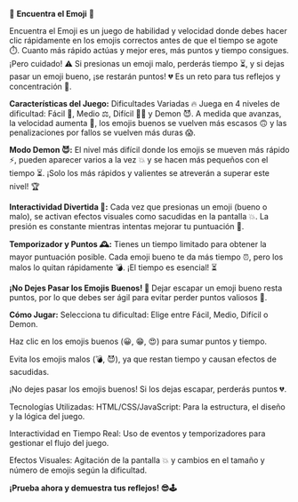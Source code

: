 🎯 **Encuentra el Emoji** 🎯

Encuentra el Emoji es un juego de habilidad y velocidad donde debes hacer clic rápidamente en los emojis correctos antes de que el tiempo se agote ⏱️. Cuanto más rápido actúas y mejor eres, más puntos y tiempo consigues. ¡Pero cuidado! ⚠️ Si presionas un emoji malo, perderás tiempo ⏳, y si dejas pasar un emoji bueno, ¡se restarán puntos! 💔 Es un reto para tus reflejos y concentración 💪.

**Características del Juego:**
Dificultades Variadas 🔥
Juega en 4 niveles de dificultad: Fácil 🐢, Medio ⚖️, Difícil 🏃‍♂️ y Demon 😈. A medida que avanzas, la velocidad aumenta 🚀, los emojis buenos se vuelven más escasos 🙃 y las penalizaciones por fallos se vuelven más duras 😱.

**Modo Demon 😈:**
El nivel más difícil donde los emojis se mueven más rápido ⚡, pueden aparecer varios a la vez 💥 y se hacen más pequeños con el tiempo ⏳. ¡Solo los más rápidos y valientes se atreverán a superar este nivel! 🏆

**Interactividad Divertida 🎉:**
Cada vez que presionas un emoji (bueno o malo), se activan efectos visuales como sacudidas en la pantalla 💥. La presión es constante mientras intentas mejorar tu puntuación 🎯.

**Temporizador y Puntos 🕰️:**
Tienes un tiempo limitado para obtener la mayor puntuación posible. Cada emoji bueno te da más tiempo ⏰, pero los malos lo quitan rápidamente 💣. ¡El tiempo es esencial! ⏳

**¡No Dejes Pasar los Emojis Buenos! 🚫**
Dejar escapar un emoji bueno resta puntos, por lo que debes ser ágil para evitar perder puntos valiosos 💎.

**Cómo Jugar:**
Selecciona tu dificultad: Elige entre Fácil, Medio, Difícil o Demon.

Haz clic en los emojis buenos (😀, 😁, 😍) para sumar puntos y tiempo.

Evita los emojis malos (💣, 😈), ya que restan tiempo y causan efectos de sacudidas.

¡No dejes pasar los emojis buenos! Si los dejas escapar, perderás puntos 💔.

Tecnologías Utilizadas:
HTML/CSS/JavaScript: Para la estructura, el diseño y la lógica del juego.

Interactividad en Tiempo Real: Uso de eventos y temporizadores para gestionar el flujo del juego.

Efectos Visuales: Agitación de la pantalla 💥 y cambios en el tamaño y número de emojis según la dificultad.

**¡Prueba ahora y demuestra tus reflejos! 😎🕹️**
